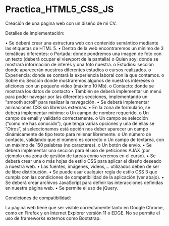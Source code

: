 # Practica_HTML5_CSS_JS

Creación de una pagina web con un diseño de mi CV.

Detalles de implementación:

• Se deberá crear una estructura web con contenido semántico mediante las etiquetas de HTML 5.
• Dentro de la web encontraremos un mínimo de 3 temáticas diferentes:
o Portada: donde pondremos una imagen de foto con un texto (deberá ocupar el viewport de la pantalla)
o Quien soy: donde se mostrará información de interés y una foto nuestra.
o Estudios: sección donde aparecerán nuestros diferentes estudios o cursos realizados.
o Experiencia: donde se contará la experiencia laboral con la que contamos.
o Sobre mi: Sección donde mostraremos algunos de nuestros intereses o aficiones con un pequeño video (máximo 10 Mb).
o Contacto: donde se mostrará los datos de contacto
• También se deberá implementar un menú para poder navegar
por las diferentes secciones, implementando un “smooth scroll”
para realizar la navegación.
• Se deberá implementar animaciones CSS sin librerías externas.
• En la zona de formulario, se deberá implementar mínimo:
o Un campo de nombre requerido.
o Un campo de email y validarlo correctamente.
o Un campo se selección (“como me has conocido”), que
tenga varias opciones y una de ellas se “Otros”, si seleccionamos está opción nos deber aparecer un campo dinámicamente de tipo texto para rellenar libremente.
o Un número de contacto, validando que el número es correcto
o Un campo de textarea, con un máximo de 150 palabras (no caracteres).
o Un botón de envio.
• Se deberá implementar una sección para el uso de peticiones
AJAX (por ejemplo una zona de gestión de tareas como veremos
en el curso).
• Se deberá crear una o más hojas de estilo CSS para aplicar el
diseño deseado a nuestra web.
• Las fuentes, imágenes, videos,... utilizados deben de ser de libre
distribución.
• Se puede usar cualquier regla de estilo CSS 3 que cumpla con las
condiciones de compatibilidad de la aplicación (ver abajo).
• Se deberá crear archivos JavaScript para definir las interacciones
definidas en nuestra página web.
• Se permite el uso de jQuery.

Condiciones de compatibilidad:

La página web tiene que ser visible correctamente tanto en Google Chrome, como en Firefox y en Internet Explorer versión 11 o EDGE.
No se permite el uso de frameworks externos como Bootstrap.
